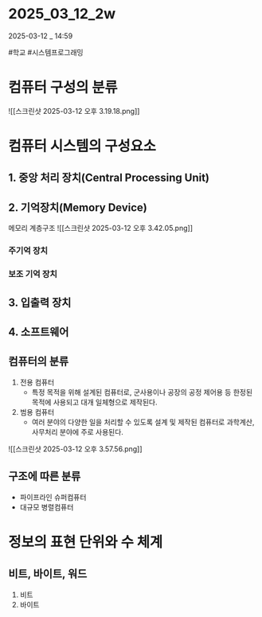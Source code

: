 

# 2025_03_12_2w

2025-03-12 _ 14:59

#학교 #시스템프로그래밍

# 컴퓨터 구성의 분류

![[스크린샷 2025-03-12 오후 3.19.18.png]]




# 컴퓨터 시스템의 구성요소

## 1. 중앙 처리 장치(Central Processing Unit)

## 2. 기억장치(Memory Device)
메모리 계층구조
![[스크린샷 2025-03-12 오후 3.42.05.png]]

### 주기억 장치
### 보조 기억 장치

## 3. 입출력 장치
## 4. 소프트웨어



## 컴퓨터의 분류
1. 전용 컴퓨터
	- 특정 목적을 위해 설계된 컴퓨터로, 군사용이나 공장의 공정 제어용 등 한정된 목적에 사용되고 대개 일체형으로 제작된다.
2. 범용 컴퓨터
	- 여러 분야의 다양한 일을 처리할 수 있도록 설계 및 제작된 컴퓨터로 과학계산, 사무처리 분야에 주로 사용된다.

![[스크린샷 2025-03-12 오후 3.57.56.png]]



## 구조에 따른 분류

- 파이프라인 슈퍼컴퓨터
- 대규모 병렬컴퓨터



# 정보의 표현 단위와 수 체계

## 비트, 바이트, 워드
1. 비트
2. 바이트